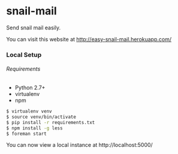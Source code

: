 # snail-mail
Send snail mail easily.

You can visit this website at http://easy-snail-mail.herokuapp.com/

### Local Setup

###### Requirements
- Python 2.7+
- virtualenv
- npm

```sh
$ virtualenv venv
$ source venv/bin/activate
$ pip install -r requirements.txt
$ npm install -g less
$ foreman start
```

You can now view a local instance at http://localhost:5000/
